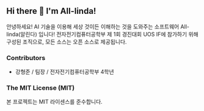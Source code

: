 ## Hi there 👋 I'm All-linda!

안녕하세요! AI 기술을 이용해 세상 것이든 이해하는 것을 도와주는 소프트웨어 All-linda(알린다) 입니다!
전자전기컴퓨터공학부 제 1회 경진대회 UOS IF에 참가하기 위해 구성된 조직으로, 모든 소스는 오픈 소스로 제공됩니다.

### Contributors
- 강형준 / 팀장 / 전자전기컴퓨터공학부 4학년

### The MIT License (MIT)
본 프로젝트는 MIT 라이센스를 준수합니다.
